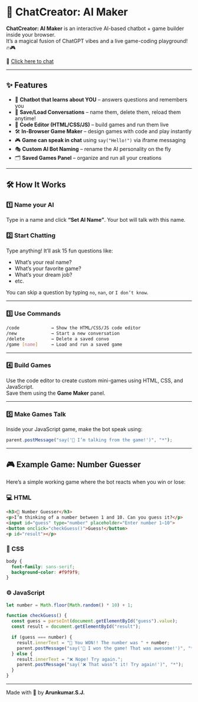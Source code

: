 # 🤖 ChatCreator: AI Maker

**ChatCreator: AI Maker** is an interactive AI-based chatbot + game builder inside your browser.  
It’s a magical fusion of ChatGPT vibes and a live game-coding playground! 🔥🎮

🚀 [Click here to chat](https://seigh-sword.github.io/ChatCreator-AI-Maker/)

---

## ✨ Features

- 💬 **Chatbot that learns about YOU** – answers questions and remembers you  
- 🧠 **Save/Load Conversations** – name them, delete them, reload them anytime!  
- 🎨 **Code Editor (HTML/CSS/JS)** – build games and run them live  
- 🛠️ **In-Browser Game Maker** – design games with code and play instantly  
- 🎮 **Game can speak in chat** using `say("Hello!")` via iframe messaging  
- 🎭 **Custom AI Bot Naming** – rename the AI personality on the fly  
- 🗂️ **Saved Games Panel** – organize and run all your creations  

---

## 🛠️ How It Works

### 1️⃣ Name your AI
Type in a name and click **“Set AI Name”**. Your bot will talk with this name.

### 2️⃣ Start Chatting
Type anything! It’ll ask 15 fun questions like:
- What’s your real name?
- What’s your favorite game?
- What’s your dream job?
- etc.

You can skip a question by typing `no`, `nan`, or `I don’t know`.

---

### 3️⃣ Use Commands

```bash
/code            → Show the HTML/CSS/JS code editor  
/new             → Start a new conversation  
/delete          → Delete a saved convo  
/game [name]     → Load and run a saved game  
```

---

### 4️⃣ Build Games
Use the code editor to create custom mini-games using HTML, CSS, and JavaScript.  
Save them using the **Game Maker** panel.

---

### 5️⃣ Make Games Talk
Inside your JavaScript game, make the bot speak using:

```js
parent.postMessage("say('🎉 I’m talking from the game!')", "*");
```

---

## 🎮 Example Game: Number Guesser

Here’s a simple working game where the bot reacts when you win or lose:

### 💻 HTML

```html
<h3>🎲 Number Guesser</h3>
<p>I’m thinking of a number between 1 and 10. Can you guess it?</p>
<input id="guess" type="number" placeholder="Enter number 1–10">
<button onclick="checkGuess()">Guess!</button>
<p id="result"></p>
```

### 🎨 CSS

```css
body {
  font-family: sans-serif;
  background-color: #f9f9f9;
}
```

### ⚙️ JavaScript

```js
let number = Math.floor(Math.random() * 10) + 1;

function checkGuess() {
  const guess = parseInt(document.getElementById("guess").value);
  const result = document.getElementById("result");

  if (guess === number) {
    result.innerText = "🎉 You WON!! The number was " + number;
    parent.postMessage("say('🎉 I won the game! That was awesome!')", "*");
  } else {
    result.innerText = "❌ Nope! Try again.";
    parent.postMessage("say('❌ That wasn’t it! Try again!')", "*");
  }
}
```

---

Made with 💖 by **Arunkumar.S.J.**  
